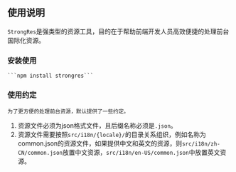 
## 使用说明

```StrongRes```是强类型的资源工具，目的在于帮助前端开发人员高效便捷的处理前台国际化资源。


### 安装使用 
    ```npm install strongres```
### 使用约定
    为了更方便的处理前台资源，默认提供了一些约定。
1. 资源文件必须为json格式文件，且后缀名称必须是```.json```。
2. 资源文件需要按照```src/i18n/{locale}/```的目录关系组织，例如名称为common.json的资源文件，如果提供中文和英文的资源，则```src/i18n/zh-CN/common.json```放置中文资源，```src/i18n/en-US/common.json```中放置英文资源。
